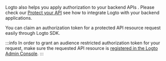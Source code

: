 Logto also helps you apply authorization to your backend APIs . Please check our [Protect your API](../../protect-your-api/README.mdx) see how to integrate Logto with your backend applications.

You can claim an authorization token for a protected API resource request easily through Logto SDK.

:::info
In order to grant an audience restricted authorization token for your request, make sure the requested API resource is [registered in the Logto Admin Console](../../protect-your-api//README.mdx#register-the-api-resources-using-logto-admin-console).
:::
